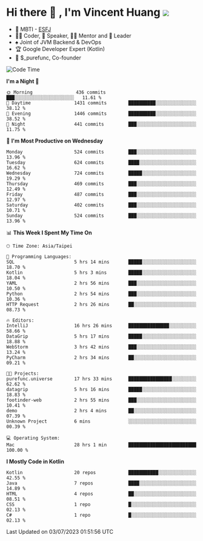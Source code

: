 # Hi there 👋 , I'm Vincent Huang ![](https://komarev.com/ghpvc/?username=Jian-Min-Huang)
- 👀 MBTI - [ESFJ](https://www.16personalities.com/esfj-personality)
- 👨‍💻 Coder, 🎤 Speaker, 👨‍🏫 Mentor and 🚀 Leader
- ♠️ Joint of JVM Backend & DevOps
- 🏆 Google Developer Expert (Kotlin)
- 💼 $_purefunc, Co-founder

<!--START_SECTION:waka-->
![Code Time](http://img.shields.io/badge/Code%20Time-2%2C238%20hrs%2012%20mins-blue)

**I'm a Night 🦉** 

```text
🌞 Morning                436 commits         ███░░░░░░░░░░░░░░░░░░░░░░   11.61 % 
🌆 Daytime                1431 commits        ██████████░░░░░░░░░░░░░░░   38.12 % 
🌃 Evening                1446 commits        ██████████░░░░░░░░░░░░░░░   38.52 % 
🌙 Night                  441 commits         ███░░░░░░░░░░░░░░░░░░░░░░   11.75 % 
```
📅 **I'm Most Productive on Wednesday** 

```text
Monday                   524 commits         ███░░░░░░░░░░░░░░░░░░░░░░   13.96 % 
Tuesday                  624 commits         ████░░░░░░░░░░░░░░░░░░░░░   16.62 % 
Wednesday                724 commits         █████░░░░░░░░░░░░░░░░░░░░   19.29 % 
Thursday                 469 commits         ███░░░░░░░░░░░░░░░░░░░░░░   12.49 % 
Friday                   487 commits         ███░░░░░░░░░░░░░░░░░░░░░░   12.97 % 
Saturday                 402 commits         ███░░░░░░░░░░░░░░░░░░░░░░   10.71 % 
Sunday                   524 commits         ███░░░░░░░░░░░░░░░░░░░░░░   13.96 % 
```


📊 **This Week I Spent My Time On** 

```text
🕑︎ Time Zone: Asia/Taipei

💬 Programming Languages: 
SQL                      5 hrs 14 mins       █████░░░░░░░░░░░░░░░░░░░░   18.70 % 
Kotlin                   5 hrs 3 mins        █████░░░░░░░░░░░░░░░░░░░░   18.04 % 
YAML                     2 hrs 56 mins       ███░░░░░░░░░░░░░░░░░░░░░░   10.50 % 
Python                   2 hrs 54 mins       ███░░░░░░░░░░░░░░░░░░░░░░   10.36 % 
HTTP Request             2 hrs 26 mins       ██░░░░░░░░░░░░░░░░░░░░░░░   08.73 % 

🔥 Editors: 
IntelliJ                 16 hrs 26 mins      ███████████████░░░░░░░░░░   58.66 % 
DataGrip                 5 hrs 17 mins       █████░░░░░░░░░░░░░░░░░░░░   18.88 % 
WebStorm                 3 hrs 42 mins       ███░░░░░░░░░░░░░░░░░░░░░░   13.24 % 
PyCharm                  2 hrs 34 mins       ██░░░░░░░░░░░░░░░░░░░░░░░   09.21 % 

🐱‍💻 Projects: 
purefunc.universe        17 hrs 33 mins      ████████████████░░░░░░░░░   62.62 % 
datagrip                 5 hrs 16 mins       █████░░░░░░░░░░░░░░░░░░░░   18.83 % 
footinder-web            2 hrs 55 mins       ███░░░░░░░░░░░░░░░░░░░░░░   10.41 % 
demo                     2 hrs 4 mins        ██░░░░░░░░░░░░░░░░░░░░░░░   07.39 % 
Unknown Project          6 mins              ░░░░░░░░░░░░░░░░░░░░░░░░░   00.39 % 

💻 Operating System: 
Mac                      28 hrs 1 min        █████████████████████████   100.00 % 
```

**I Mostly Code in Kotlin** 

```text
Kotlin                   20 repos            ███████████░░░░░░░░░░░░░░   42.55 % 
Java                     7 repos             ████░░░░░░░░░░░░░░░░░░░░░   14.89 % 
HTML                     4 repos             ██░░░░░░░░░░░░░░░░░░░░░░░   08.51 % 
CSS                      1 repo              █░░░░░░░░░░░░░░░░░░░░░░░░   02.13 % 
C#                       1 repo              █░░░░░░░░░░░░░░░░░░░░░░░░   02.13 % 
```




 Last Updated on 03/07/2023 01:51:56 UTC
<!--END_SECTION:waka-->

